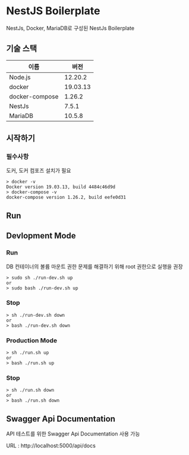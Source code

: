 # NestJS Boilerplate

NestJs, Docker, MariaDB로 구성된 NestJs Boilerplate

## 기술 스택

| 이름           | 버전     |
| -------------- | -------- |
| Node.js        | 12.20.2  |
| docker         | 19.03.13 |
| docker-compose | 1.26.2   |
| NestJs         | 7.5.1    |
| MariaDB        | 10.5.8   |

## 시작하기

### 필수사항

도커, 도커 컴포즈 설치가 필요

```
> docker -v
Docker version 19.03.13, build 4484c46d9d
> docker-compose -v
docker-compose version 1.26.2, build eefe0d31
```

## Run

## Devlopment Mode

### Run

DB 컨테이너의 볼륨 마운트 권한 문제를 해결하기 위해 root 권한으로 실행을 권장

```
> sudo sh ./run-dev.sh up
or
> sudo bash ./run-dev.sh up
```

### Stop

```
> sh ./run-dev.sh down
or
> bash ./run-dev.sh down
```

### Production Mode

```
> sh ./run.sh up
or
> bash ./run.sh up
```

### Stop

```
> sh ./run.sh down
or
> bash ./run.sh down
```

## Swagger Api Documentation

API 테스트를 위한 Swagger Api Documentation 사용 가능

URL : http://localhost:5000/api/docs
